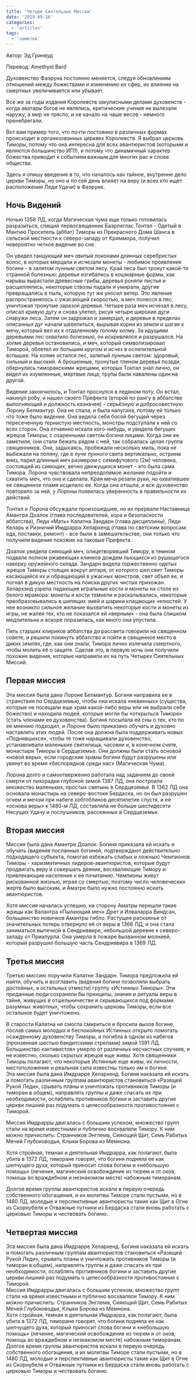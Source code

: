 ```yaml
---
title: 'Четыре Сиятельных Миссии'
date: '2019-05-16'
categories:
  - 'articles'
tags:
  - 'заметки'
---
```


Автор: Эд Гринвуд

Перевод: Amethyst Bard

Духовенство Фаэруна постоянно меняется, следуя обновлениям отношений между божествами и изменению их сфер, их влияние на смертных увеличивается или убывает.

Все же за годы издания Королевств закулисными делами духовенств - когда аватары богов не являлись, еретические учения не вылезали наружу, а мир не трясло, и не качало на чаше весов - немного пренебрегали.

Вот вам пример того, что почти постоянно в различных формах происходит в организованных церквях Королевств. Я выбрал церковь Тиморы, потому что она интересна для всех авантюристов (которыми и являются большинство ИП1), и потому что динамичный характер божества приводит к событиям важным для многих рас и слоев общества.

Здесь я опишу введение в то, что началось как тайное, внутренне дело церкви Тиморы, но оно и по сей день влияет на веру (и всех кто ищет расположения Леди Удачи) в Фаэруне.

## Ночь Видений

Ночью 1358 ЛД, когда Магическая чума еще только готовилась разразиться, спящий первосвященник Баэрлеглас Тонтал - Одетый в Мантию Проситель (аббат) Тиморы из Прекрасного Дома Шанса в сельской местности к северо-западу от Криммора, получил невероятно четкое видение во сне.

Он увидел танцующий меч овитый локонами длинных серебристых волос, в которых мерцали и исчезали монеты - любимое проявление богини - в залитом лунным светом лесу. Край леса был тронут какой-то странной болезнью: деревья изгибались в кошмарные формы, как нарывы вырастали древесные грибы, деревья роняли листья и расщеплялись, некоторые стволы падали и умирали, другие превращались в пыль, которую тут же уносил ветер. Это явление распространялось с ужасающей скоростью, а меч понесся в лес, уничтожая тронутые заразой деревья. Четыре раза меч исчезал в лесу, описал кривую дугу и снова улетел, рисуя четыре широкие дуги снаружи леса. Затем он задрожал и замерцал, и деревья в пределах описанных дуг начали шевелиться, вырывая корни из земли и шагая к мечу, который вел их к отдаленному голому холму. За идущими деревьями лес охватило болезнью, он искривлялся и разрушался. На холме деревья остановились, и меч, который символизировал Тиморой, облетел их большим кругом и исчез в ослепительной вспышке. На холме остался лес, залитый лунным светом: здоровый, сильный и высокий. А брошенные, тронутые тленом деревья позади, обернулись тиморанскими жрецами, которых Тонтал знал лично, он видел их изумленные, мертвые лица; трупы были навалены один на другой.

Видение закончилось, и Тонтал проснулся в ледяном поту. Он встал, накинул робу, и нашел своего Префекта (второй по рангу в аббатстве выполняющий и должность казначея) - серьёзную и добросовестную Лорону Белмантур. Она не спала, и была напугана, потому ей только что тоже было видение. Она видела себя босой бегущей через пересеченную тернистую местность, монстры подступали к ней со всех сторон. Она отчаянно искала кого-нибудь, и увидела бегущих жрецов Тиморы, с озаренными светом богини лицами. Когда они ее заметили, они стали бежать рядом с ней, так собралась целая группа священников. Они, задыхаясь, пробежали несколько миль, пока не выбежали на поляну, где в луче лунного света вертикально, острием вниз, парил длинный меч размером с семифутового (2м) человека, состоящий из сияющих, вечно движущихся монет - это была сама Тимора. Лорона чувствовала непреодолимое желание подойти и схватить меч, что она и сделала. Края меча резали руки, но охватившее ее священное пламя исцелило ее. Когда она отошла, и все духовенство повторило за ней, у Лороны появилась уверенность в правильности их действий.

Тонтал и Лорона обсуждали произошедшее, но их прервали Наставница Амантра Доалок (глава последователей, хора и безопасности аббатства), Леди «Мать» Калатна Зандарн (глава дисциплины), Леди Келарь и Ризничий Имдрарра Хелархенд (глава по светским вопросам: еда, поставки, ремонт) - все были в замешательстве, они только что получили видения похожие на таковые Префекта.

Доалок увидела сияющий меч, олицетворявший Тимору, в темном подвале полном ржавеющих клинков дождем льющихся из рушащегося наверху оружейного склада. Зандарн видела торжественно одетых жрецов Тиморы стоящих вокруг алтаря, от которого шел свет Тиморы касающийся их и обращающий в ужасных монстров, свет объял ее, и погнал в дикую местность на поиски других чистых прихожан. Хелархэнд узрела падающие игральные кости и монеты на столе из белого мрамора: монеты и кости темнели и раскалывались, некоторые преобразовывались в шипящих змей и шарики клацающих челюстей. У нее возникло сильное желание выхватить некоторые кости и монеты из игры, не жалея тех, кто не показался ей «верным» - она была слишком медлительна и вскоре поразилась, как много она упустила.

Пять старших клириков аббатства до рассвета говорили на священном совете, и решили покинуть аббатство и пойти в священное место в диких землях, где, как они знали, Тимора лично излечила смертного, чтобы молить её о защите. Сделав это, в первую ночь они получили похожие видения, которые направили их на путь Четырех Сиятельных Миссий.

## Первая миссия

Эта миссия была дана Лороне Белмантур. Богиня направила ее в странствия по Сердцеземью, чтобы она искала «невинных» (существа, которые не посещали еще храм какой-либо веры или не выбрали себе божество) и находила людей, которые могли бы «открыться Тиморе» (стать членами ее духовенства). Богиня посылала ей сны о тех, кто по ее мнению подходил, и Лороне было приказано обучать и духовно наставлять этих людей. После она должна была поддерживать новых «Поднявшихся», чтобы те тоже наращивали духовенство, устанавливали маленькие святилища, часовни и, в конечном счете, монастыри Тиморы в Сердцеземье. Они должны были стать основой «новой веры», если городские храмы богини будут разрушены или увянут во время «беспорядков среди нас» (Магическая Чума).

Лорона долго и самоотверженно работала над заданием до своей смерти от лихорадки глубокой зимой 1387 ЛД, она построила множество маленьких, простых святынь в Сердцеземье. В 1362 ЛД она основала монастырь на северо-востоке Бердаска, но он был разрушен огнем и мечом при набеге хобгоблинов десятилетие спустя, и ее «основа веры» к 1480-м ЛД, составляла не больше шестидесяти Несущих Удачу и послушников, рассеянных в Сердцеземье.

## Вторая миссия

Миссия была дана Амантре Доалок. Богиня приказала ей искать и обучать (видения посланные богиней, подтверждают действительно подходящего субъекта, помогая избежать слабых и ложных) Чемпионов Тиморы - харизматичных лидеров-авантюристов, которые будут продвигать веру и совершать деяния, восхваляющие Тимору и привлекающие население к ее почитанию. Чемпионы живут рискованной жизнью, играя со смертью, поэтому число человеческих жертв было высоким, и Аматре было нужно постоянно искать авантюристов.

Хотя миссия началась успешно, на сторону Аматры перешли такие жрицы как Валантра «Пылающий меч» Дрет и Илваларра Виндсан, большинство новичков Амантры гибло. Растущее раскаянье от значительных потерь отвернуло её от веры в 1366 ЛД, и она стала заниматься выпечкой в Сендриввире, небольшой деревне к северо-западу от Приапурла. Она умерла в пожаре вызванном молнией, который разрушил большую часть Сендриввира в 1369 ЛД.

## Третья миссия

Третью миссию поручили Калатне Зандарн. Тимора предложила ей найти, обучить и возглавить (видения богини позволяли выбрать достойных, а остальных отмести) группу «Истинных Тиморы». Эти преданные люди сохраняли бы принципы, знания и ритуалы веры в тайне, живущих в отшельничестве и скрывающихся под формами разумных животных, чтобы сохранить церковь Тиморы, если все остальное будет уничтожено.

В старости Калатна не смогла смириться и бросила вызов богине, послав самых молодых и беспокойных Истинных открыто помогать осажденному духовенству Тиморы, и погибла в одном из набегов (пронзенная шестью бандитскими стрелами) зимой 1391 ЛД. Большинство «активистов» умерло от различных несчастных случаев, и не известно, сколько скрытых жрецов еще живы. Хотя священники Тиморы полагают, что некоторые Истинные еще живы, их личности, местоположение и реальная сила известны только им и богине.  
Эта миссия была дана Имдрарре Хелархенд. Богиня наказала ей искать и помогать различным группам авантюристов становиться «Разящей Рукой Леди», срывать планы и уничтожать противников Тиморы (и тиморан в общем), направлять группы и даже спасать их при необходимости, ослаблять противников богини и заставить другие церкви лишний раз подумать о целесообразности противостояния с Тиморой.

Миссия Имдрарры двигалась с большим успехом, множество групп стали на время известными и публично восхваляли Тимору. К ним можно причислить: Странников Энглема, Сияющий Щит, Семь Рабитых Мечей Глубоководья, Клыки Борова из Мемнона.

Хотя стройная, темная и деятельная Имдрарра, как полагают, была убита в 1372 ЛД, тиморане говорят, что богиня подняла ее как шепчущего духа, который приносит слова богини и «небольшую помощь» (лечение, магический освобождение из тюрем и от оков, помощь во враждебном и незнакомом месте) набожным тиморанам.

Долгое время группы авантюристов искали в первую очередь собственного обогащения, и их молитвы Тиморе стали пустыми, но в 1480 ЛД, молодые и перспективные авантюристы такие как Щит в Огне из Скорнубеля и Отважные путники из Бердаска стали вновь работать с церковью Тиморы и чествовать богиню.

## Четвертая миссия

Эта миссия была дана Имдрарре Хелархенд. Богиня наказала ей искать и помогать различным группам авантюристов становиться «Разящей Рукой Леди», срывать планы и уничтожать противников Тиморы (и тиморан в общем), направлять группы и даже спасать их при необходимости, ослаблять противников богини и заставить другие церкви лишний раз подумать о целесообразности противостояния с Тиморой.  
Миссия Имдрарры двигалась с большим успехом, множество групп стали на время известными и публично восхваляли Тимору. К ним можно причислить: Странников Энглема, Сияющий Щит, Семь Рабитых Мечей Глубоководья, Клыки Борова из Мемнона.  
Хотя стройная, темная и деятельная Имдрарра, как полагают, была убита в 1372 ЛД, тиморане говорят, что богиня подняла ее как шепчущего духа, который приносит слова богини и «небольшую помощь» (лечение, магический освобождение из тюрем и от оков, помощь во враждебном и незнакомом месте) набожным тиморанам.  
Долгое время группы авантюристов искали в первую очередь собственного обогащения, и их молитвы Тиморе стали пустыми, но в 1480 ЛД, молодые и перспективные авантюристы такие как Щит в Огне из Скорнубеля и Отважные путники из Бердаска стали вновь работать с церковью Тиморы и чествовать богиню.
